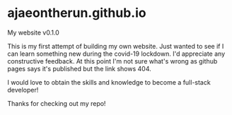 # ajaeontherun.github.io
My website v0.1.0

This is my first attempt of building my own website. Just wanted to see if I can learn something new during the covid-19 lockdown.
I'd appreciate any constructive feedback. At this point I'm not sure what's wrong as github pages says it's published but the link shows 404.

I would love to obtain the skills and knowledge to become a full-stack developer!

Thanks for checking out my repo!
